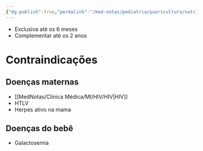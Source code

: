 ```yaml
---
{"dg-publish":true,"permalink":"/med-notas/pediatria/puericultura/nutricao/amamentacao/","tags":["review"]}
---
```


- Exclusiva até os 6 meses
- Complementar até os 2 anos

# Contraindicações
## Doenças maternas
- [[MedNotas/Clínica Médica/MI/HIV/HIV\|HIV]]
- HTLV
- Herpes ativo na mama

## Doenças do bebê
- Galactosemia